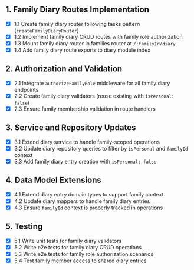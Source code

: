## 1. Family Diary Routes Implementation
- [x] 1.1 Create family diary router following tasks pattern (`createFamilyDiaryRouter`)
- [x] 1.2 Implement family diary CRUD routes with family role authorization
- [x] 1.3 Mount family diary router in families router at `/:familyId/diary`
- [x] 1.4 Add family diary route exports to diary module index

## 2. Authorization and Validation
- [x] 2.1 Integrate `authorizeFamilyRole` middleware for all family diary endpoints
- [x] 2.2 Create family diary validators (reuse existing with `isPersonal: false`)
- [x] 2.3 Ensure family membership validation in route handlers

## 3. Service and Repository Updates
- [x] 3.1 Extend diary service to handle family-scoped operations
- [x] 3.2 Update diary repository queries to filter by `isPersonal` and `familyId` context
- [x] 3.3 Add family diary entry creation with `isPersonal: false`

## 4. Data Model Extensions
- [x] 4.1 Extend diary entry domain types to support family context
- [x] 4.2 Update diary mappers to handle family diary entries
- [x] 4.3 Ensure `familyId` context is properly tracked in operations

## 5. Testing
- [x] 5.1 Write unit tests for family diary validators
- [x] 5.2 Write e2e tests for family diary CRUD operations
- [x] 5.3 Write e2e tests for family role authorization scenarios
- [x] 5.4 Test family member access to shared diary entries
